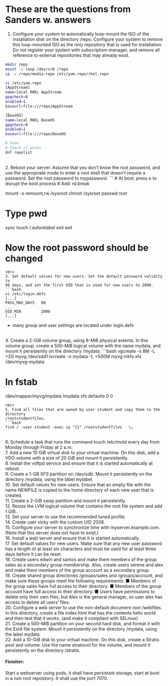 # These are the questions from Sanders w. answers

1.  Configure your system to automatically loop-mount the ISO of the
installation disk on the directory /repo. Configure your system to remove
this loop-mounted ISO as the only repository that is used for installation.
Do not register your system with subscription-manager, and remove all
reference to external repositories that may already exist.

```bash
mkdir repo
mount -o loop /dev/sr0 /repo
cp -v /repo/media.repo /etc/yum.repo/rhel.repo

vi /etc/yum.repo
[AppStream]
name=local RHEL AppStream
gpgcheck=0
enabled=1
baseurl=file:///repo/AppStream

[BaseOS]
name=local RHEL BaseOS
gpgcheck=0
enabled=1
baseurl=file:///repo/BaseOS

# Save
# Check if works
dnf repolist
```

<br>
2. Reboot your server. Assume that you don’t know the root password, and
use the appropriate mode to enter a root shell that doesn’t require a
password. Set the root password to mypassword.
```
# At boot, press e to disrupt the boot process
# Add:
rd.break

mount -o remount,rw /sysroot
chroot /sysroot
passwd root
# Type pwd
sync
touch /.autorelabel
exit
exit

# Now the root password should be changed
```
<br>
3. Set default values for new users. Set the default password validity to
90 days, and set the first UID that is used for new users to 2000.
```bash
vi /etc/login.defs
[...]
PASS_MAX_DAYS   90
...
UID_MIN         2000
[...]
```
- many group and user settings are located under login.defs

<br>
4. Create a 2-GiB volume group, using 8-MiB physical extents. In this volume
group, create a 500-MiB logical volume with the name mydata, and mount
it persistently on the directory /mydata.
```bash
vgcreate -s 8M -L +2G myvg /dev/sdd1
lvcreate -n mydata -L +500M myvg
mkfs.xfs /dev/myvg-mydata

# In fstab
/dev/mapper/myvg/mydata /mydata xfs defaults    0   0
```
<br>
5. Find all files that are owned by user student and copy them to the directory
/rootstudentfiles.
```bash
find / -user student -exec cp "{}" /rootstudentfiles   \;
```
<br>
6. Schedule a task that runs the command touch /etc/motd every day from
Monday through Friday at 2 a.m.
<br>
7. Add a new 10 GiB virtual disk to your virtual machine. On this disk, add
a VDO volume with a size of 20 GiB and mount it persistently.
<br>
8. Install the vsftpd service and ensure that it is started automatically at reboot.
<br>
9. Create a 1-GB XFS partition on /dev/sdb. Mount it persistently on the
directory /mydata, using the label mylabel.
<br>
10. Set default values for new users. Ensure that an empty file with the
name NEWFILE is copied to the home directory of each new user that
is created.
<br>
11. Create a 2-GiB swap partition and mount it persistently.
<br>
12. Resize the LVM logical volume that contains the root file system and
add 1 GiB.
<br>
13. Set your server to use the recommended tuned profile.
<br>
14. Create user vicky with the custom UID 2008.
<br>
15. Configure your server to synchronize time with myserver.example.com.
(Note that this server does not have to exist.)
<br>
16. Install a web server and ensure that it is started automatically.
<br>
17. Set default values for new users. Make sure that any new user password has
a length of at least six characters and must be used for at least three days
before it can be reset.
<br>
18. Create users edwin and santos and make them members of the group sales as
a secondary group membership. Also, create users serene and alex and make
them members of the group account as a secondary group.
<br>
19. Create shared group directories /groups/sales and /groups/account, and
make sure these groups meet the following requirements:
■ Members of the group sales have full access to their directory.
■ Members of the group account have full access to their directory.
■ Users have permissions to delete only their own files, but Alex is the
general manager, so user alex has access to delete all users’ files.
<br>
20. Configure a web server to use the non-default document root /webfiles. In this
directory, create a file index.html that has the contents hello world and then
test that it works. (and make it compliant with SELinux)
<br>
21. Create a 500-MiB partition on your second hard disk, and format it with
the Ext4 file system. Mount it persistently on the directory /mydata, using
the label mydata.
<br>
22. Add a 10-GiB disk to your virtual machine. On this disk, create a Stratis pool
and volume. Use the name stratisvol for the volume, and mount it persistently
on the directory /stratis.

#### Finisher:
Start a webserver using pods, it shall have persistant storage, start at boot in a non root repository. It shall use the port 7070. 